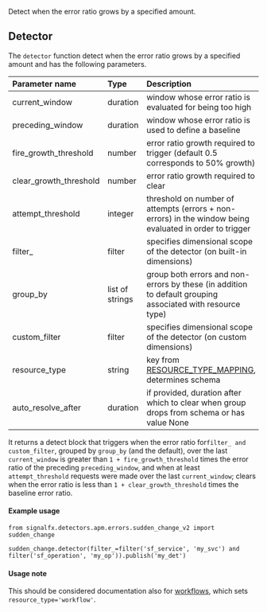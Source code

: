 Detect when the error ratio grows by a specified amount.


## Detector

The `detector` function detect when the error ratio grows by a specified amount and has the following parameters.

|Parameter name|Type|Description|Default value|
|:---|:---|:---|:---|
|current_window|duration|window whose error ratio is evaluated for being too high|duration('5m')|
|preceding_window|duration|window whose error ratio is used to define a baseline|duration('1h')|
|fire_growth_threshold|number|error ratio growth required to trigger (default 0.5 corresponds to 50% growth)|0.5|
|clear_growth_threshold|number|error ratio growth required to clear|0.1|
|attempt_threshold|integer|threshold on number of attempts (errors + non-errors) in the window being evaluated in order to trigger|1|
|filter_|filter|specifies dimensional scope of the detector (on built-in dimensions)|None|
|group_by|list of strings|group both errors and non-errors by these (in addition to default grouping associated with resource type)|None|
|custom_filter|filter|specifies dimensional scope of the detector (on custom dimensions)|None|
|resource_type|string|key from [RESOURCE_TYPE_MAPPING](../../utils.flow), determines schema|'service_operation'|
|auto_resolve_after|duration|if provided, duration after which to clear when group drops from schema or has value None|None|             
             

It returns a detect block that triggers when the error ratio for`filter_ and custom_filter`, grouped by `group_by` (and the default), over the last `current_window` is greater than `1 + fire_growth_threshold` times the error ratio of the preceding `preceding_window`, and when at least `attempt_threshold` requests were made over the last `current_window`; clears when the error ratio is less than `1 + clear_growth_threshold` times the baseline error ratio.


#### Example usage
~~~~~~~~~~~~~~~~~~~~
from signalfx.detectors.apm.errors.sudden_change_v2 import sudden_change

sudden_change.detector(filter_=filter('sf_service', 'my_svc') and filter('sf_operation', 'my_op')).publish('my_det')
~~~~~~~~~~~~~~~~~~~~



#### Usage note

This should be considered documentation also for [workflows](../../workflow_errors/sudden_change_v2/sudden_change.flow), which sets `resource_type='workflow'`.
